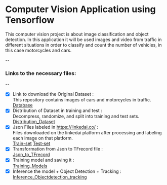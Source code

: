 # Computer Vision Application using Tensorflow

This computer vision project is about image classification and object detection. In this application it will be used images and video from traffic in different situations in order to classify and count the number of vehicles, in this case motorcycles and cars.

--
### Links to the necessary files:
--

- [x] Link to download the Original Dataset :\
      This repository contains images of cars and motorcycles in traffic.\
      [Database](https://drive.google.com/file/d/1lKC_iEz0DL7pnN8CFLU6y59kJmWzpoW-/view?usp=share_link)
- [x] Distribution of Dataset in training and test :\
      Decompress, randomize, and split into training and test sets.\
      [Distribution_Dataset](https://github.com/jeanpierrelv/computer_vision_tensorflow/blob/main/distribution_dataset.ipynb) 
- [x] Json Files labeled in https://linkedai.co/ : \
      Files downloaded on the linkedai platform after processing and labeling each image on that platform.\
      [Train-set](https://github.com/jeanpierrelv/computer_vision_tensorflow/blob/main/train2.json)
      [Test-set](https://github.com/jeanpierrelv/computer_vision_tensorflow/blob/main/test2.json)
- [x] Transformation from Json to TFrecord file :\
      [Json_to_TFrecord](https://github.com/jeanpierrelv/computer_vision_tensorflow/blob/main/json_to_tfrecord.ipynb)
- [x] Training model and saving it :\
      [Training_Models](https://github.com/jeanpierrelv/computer_vision_tensorflow/blob/main/training-models.ipynb)
- [x] Inference the model + Object Detection + Tracking :\
      [Inference_Objectdetection_tracking](https://github.com/jeanpierrelv/computer_vision_tensorflow/blob/main/class_objectdetectiontracking.ipynb)

